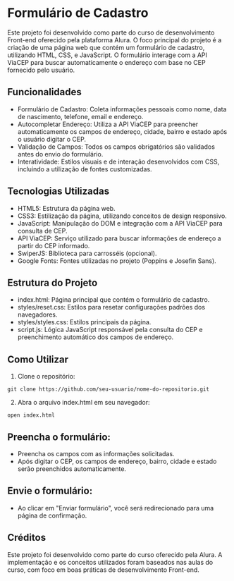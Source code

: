 # Formulário de Cadastro
Este projeto foi desenvolvido como parte do curso de desenvolvimento Front-end oferecido pela plataforma Alura. O foco principal do projeto é a criação de uma página web que contém um formulário de cadastro, utilizando HTML, CSS, e JavaScript. O formulário interage com a API ViaCEP para buscar automaticamente o endereço com base no CEP fornecido pelo usuário.

## Funcionalidades
- Formulário de Cadastro: Coleta informações pessoais como nome, data de nascimento, telefone, email e endereço.
- Autocompletar Endereço: Utiliza a API ViaCEP para preencher automaticamente os campos de endereço, cidade, bairro e estado após o usuário digitar o CEP.
- Validação de Campos: Todos os campos obrigatórios são validados antes do envio do formulário.
- Interatividade: Estilos visuais e de interação desenvolvidos com CSS, incluindo a utilização de fontes customizadas.

## Tecnologias Utilizadas
- HTML5: Estrutura da página web.
- CSS3: Estilização da página, utilizando conceitos de design responsivo.
- JavaScript: Manipulação do DOM e integração com a API ViaCEP para consulta de CEP.
- API ViaCEP: Serviço utilizado para buscar informações de endereço a partir do CEP informado.
- SwiperJS: Biblioteca para carrosséis (opcional).
- Google Fonts: Fontes utilizadas no projeto (Poppins e Josefin Sans).

## Estrutura do Projeto
- index.html: Página principal que contém o formulário de cadastro.
- styles/reset.css: Estilos para resetar configurações padrões dos navegadores.
- styles/styles.css: Estilos principais da página.
- script.js: Lógica JavaScript responsável pela consulta do CEP e preenchimento automático dos campos de endereço.

## Como Utilizar
1. Clone o repositório:
```
git clone https://github.com/seu-usuario/nome-do-repositorio.git
```

2. Abra o arquivo index.html em seu navegador:
```
open index.html
```

## Preencha o formulário:
- Preencha os campos com as informações solicitadas.
- Após digitar o CEP, os campos de endereço, bairro, cidade e estado serão preenchidos automaticamente.

## Envie o formulário:
- Ao clicar em "Enviar formulário", você será redirecionado para uma página de confirmação.

## Créditos
Este projeto foi desenvolvido como parte do curso oferecido pela Alura. A implementação e os conceitos utilizados foram baseados nas aulas do curso, com foco em boas práticas de desenvolvimento Front-end.
 
